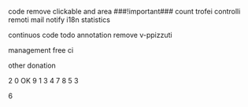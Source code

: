 code
remove clickable and area
###!important### count trofei
controlli remoti
mail notify
i18n
statistics

continuos code
todo annotation
remove v-ppizzuti

management
free ci

other
donation

2 0
OK 9 1 3 4 7 8 5 3

6

